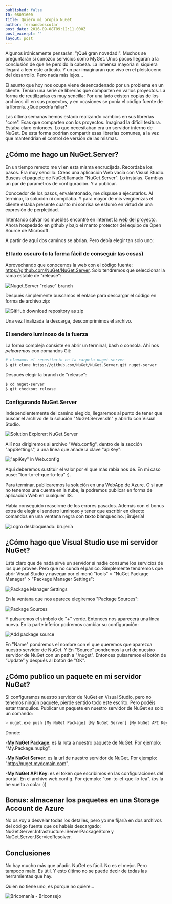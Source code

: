 ```yaml
---
published: false
ID: 08091600
title: Quiero mi propio NuGet
author: fernandoescolar
post_date: 2016-09-08T09:12:11.000Z
post_excerpt: ''
layout: post
---
```

Algunos irónicamente pensarán: "¡Qué gran novedad!". Muchos se preguntarán si conozco servicios como MyGet. Unos pocos llegarán a la conclusión de que he perdido la cabeza. La inmensa mayoría ni siquiera llegará a leer este artículo. Y un par imaginarán que vivo en el pleistoceno del desarrollo. Pero nada más lejos...
<!--break-->

El asunto que hoy nos ocupa viene desencadenado por un problema en un cliente. Tenían una serie de librerías que comparten en varios proyectos. La forma de reutilizarlas es muy sencilla: Por una lado existen copias de los archivos dll en sus proyectos, y en ocasiones se ponía el código fuente de la librería. ¿Qué podría fallar? 

Las última semanas hemos estado realizando cambios en sus librerías "core". Esas que comparten con los proyectos. Imaginad la difícil tesitura. Estaba claro entonces. Lo que necesitaban era un servidor interno de NuGet. De esta forma podrían compartir esas librerías comunes, a la vez que mantendrían el control de versión de las mismas.

## ¿Cómo me hago un NuGet.Server?
En un tiempo remoto me vi en esta misma encrucijada. Recordaba los pasos. Era muy sencillo: Creas una aplicación Web vacía con Visual Studio. Buscas el paquete de NuGet llamado "NuGet.Server". Lo instalas. Cambias un par de parámetros de configuración. Y a publicar.

Conocedor de los pasos, envalentonado, me dispuse a ejecutarlos. Al terminar, la solución ni compilaba. Y para mayor de mis vergüenzas el cliente estaba presente cuanto mi sonrisa se esfumó en virtud de una expresión de perplejidad.

Intentando salvar los muebles encontré en internet la [web del proyecto](https://github.com/NuGet/NuGet.Server "NuGet.Server on GitHub"). Ahora hospedado en github y bajo el manto protector del equipo de Open Source de Microsoft.

A partir de aquí dos caminos se abrian. Pero debía elegir tan solo uno:

### El lado oscuro (o la forma fácil de conseguir las cosas)
Aprovechando que conocemos la web con el código fuente: https://github.com/NuGet/NuGet.Server. Solo tendremos que seleccionar la rama estable de "release":

![Nuget.Server "relase" branch]({{site.baseurl}}/public/uploads/2016/09/github-nuget-1.png)

Después simplemente buscamos el enlace para descargar el código en forma de archivo zip:

![GitHub download repository as zip]({{site.baseurl}}/public/uploads/2016/09/github-nuget-2.png)

Una vez finalizada la descarga, descomprimimos el archivo.

### El sendero luminoso de la fuerza
La forma compleja consiste en abrir un terminal, bash o consola. Ahí nos _pelearemos_ con comandos Git:

```bash
# clonamos el repositorio en la carpeta nuget-server
$ git clone https://github.com/NuGet/NuGet.Server.git nuget-server
```

Después elegir la branch de "release":

```bash
$ cd nuget-server
$ git checkout release
```

### Configurando NuGet.Server
Independientemente del camino elegido, llegaremos al punto de tener que buscar el archivo de la solución "NuGet.Server.sln" y abrirlo con Visual Studio.

![Solution Explorer: NuGet.Server]({{site.baseurl}}/public/uploads/2016/09/vs-nuget-1.png)

Allí nos dirigiremos al archivo "Web.config", dentro de la sección "appSettings", a una línea que añade la clave "apiKey":

!["apiKey" in Web.config]({{site.baseurl}}/public/uploads/2016/09/vs-nuget-2.png)

Aquí deberemos sustituir el valor por el que más rabia nos dé. En mi caso puse: "ton-to-el-que-lo-lea" :).

Para terminar, publicaremos la solución en una WebApp de Azure. O si aun no tenemos una cuenta en la nube, la podremos publicar en forma de aplicación Web en cualquier IIS.

Había conseguido reascirme de los errores pasados. Además con el bonus extra de elegir el sendero luminoso y tener que escribir en directo comandos en una ventana negra con texto blanquecino. ¡Brujería!

![Logro desbloqueado: brujería]({{site.baseurl}}/public/uploads/2016/09/Fernando+ha+usado+brujería.gif)

## ¿Cómo hago que Visual Studio use mi servidor NuGet?
Está claro que de nada sirve un servidor si nadie consume los servicios de los que provee. Pero que no cunda el pánico. Simplemente tendremos que abrir Visual Studio y navegar por el menú "tools" > "NuGet Package Manager" > "Package Manager Settings":

![Package Manager Settings]({{site.baseurl}}/public/uploads/2016/09/vs-add-nuget-server-1.png)

En la ventana que nos aparece elegiremos "Package Sources":

![Package Sources]({{site.baseurl}}/public/uploads/2016/09/vs-add-nuget-server-2.png)

Y pulsaremos el símbolo de "+" verde. Entonces nos aparecerá una línea nueva. En la parte inferior podremos cambiar su configuración:

![Add package source]({{site.baseurl}}/public/uploads/2016/09/vs-add-nuget-server-3.png)

En "Name" pondremos el nombre con el que queremos que aparezca nuestro servidor de NuGet. Y En "Source" pondremos la url de nuestro servidor de NuGet con un path a "/nuget".
Entonces pulsaremos el botón de “Update” y después al botón de "OK".

## ¿Cómo publico un paquete en mi servidor NuGet?
Si configuramos nuestro servidor de NuGet en Visual Studio, pero no tenemos ningún paquete, pierde sentido todo este escrito. Pero podéis estar tranquilos. Publicar un paquete en nuestro servidor de NuGet es solo un comando:

```bash
> nuget.exe push [My NuGet Package] [My NuGet Server] [My NuGet API Key]
```

Donde:

-**My NuGet Package**: es la ruta a nuestro paquete de NuGet. Por ejemplo: “My.Package.nupkg”.

-**My NuGet Server**: es la url de nuestro servidor de NuGet. Por ejemplo: "http://nuget.mydomain.com".

-**My NuGet API Key**: es el token que escribimos en las configuraciones del portal. En el archivo web.config. Por ejemplo: "ton-to-el-que-lo-lea". (os la he vuelto a colar :))

## Bonus: almacenar los paquetes en una Storage Account de Azure
No os voy a desvelar todas los detalles, pero yo me fijaría en dos archivos del código fuente que os habéis descargado: NuGet.Server.Infrastructure.IServerPackageStore y NuGet.Server.IServiceResolver.

## Conclusiones
No hay mucho más que añadir. NuGet es fácil. No es el mejor. Pero tampoco malo. Es útil. Y esto último no se puede decir de todas las herramientas que hay.

Quien no tiene uno, es porque no quiere...


![Bricomanía - Briconsejo]({{site.baseurl}}/public/uploads/2016/09/CncpsOKXEAAZ7VC.jpg)
